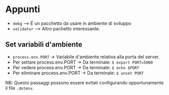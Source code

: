 # Appunti

-   `debg` --> É un pacchetto da usare in ambiente di sviluppo
-   `validator` --> Altro pachetto interessante.

## Set variabili d'ambiente

-   `process.env.PORT` -> Variabile d'ambiente relativa alla porta del server.
-   Per settare process.env.PORT -> Da terminale: `$ export PORT=5000`
-   Per vedere process.env.PORT -> Da terminale: `$ echo $PORT`
-   Per eliminare process.env.PORT -> Da terminale: `$ unset PORT`

NB: Questo passaggi possono essere evitati configurando opportunamente il file `.dotenv`.
